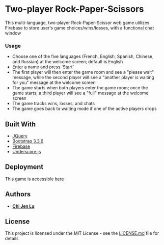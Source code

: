 # Two-player Rock-Paper-Scissors

This multi-language, two-player Rock-Paper-Scissor web game utilizes Firebase to store user's game choices/wins/losses, with a functional chat window

### Usage
* Choose one of the five languages (French, English, Spanish, Chinese, and Russian) at the welcome screen; default is English
* Enter a name and press 'Start'
* The first player will then enter the game room and see a "please wait" message, while the second player will see a "another player is waiting for you" message at the welcome screen
* The game starts when both players enter the game room; once the game starts, a third player will see a "full" message at the welcome screen
* The game tracks wins, losses, and chats
* The game goes back to waiting mode if one of the active players drops

## Built With

* [JQuery](https://jquery.com/)
* [Bootstrap 3.3.6](http://bootstrapdocs.com/v3.3.6/docs/)
* [Firebase](https://firebase.google.com/)
* [Underscore.js](http://underscorejs.org/)

## Deployment
This game is accessible [here](http://chijenlu.com/RPS-multiplayer/)

## Authors

* [**Chi Jen Lu**](chijenlu.com) 

## License

This project is licensed under the MIT License - see the [LICENSE.md](LICENSE.md) file for details

